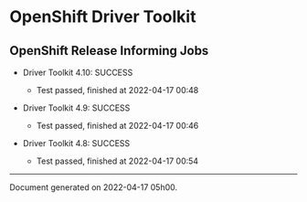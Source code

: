 
OpenShift Driver Toolkit
========================

OpenShift Release Informing Jobs
--------------------------------



* Driver Toolkit 4.10: SUCCESS
  - Test passed, finished at 2022-04-17 00:48








* Driver Toolkit 4.9: SUCCESS
  - Test passed, finished at 2022-04-17 00:46








* Driver Toolkit 4.8: SUCCESS
  - Test passed, finished at 2022-04-17 00:54






---
Document generated on 2022-04-17 05h00.
